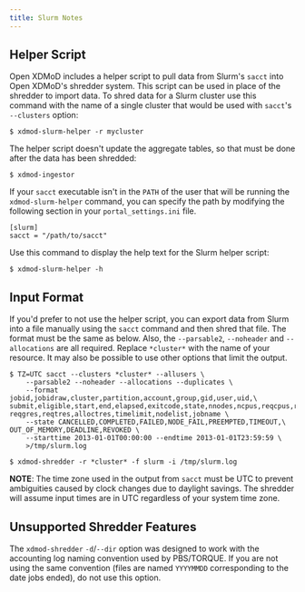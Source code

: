 ```yaml
---
title: Slurm Notes
---
```


Helper Script
-------------

Open XDMoD includes a helper script to pull data from Slurm's `sacct`
into Open XDMoD's shredder system. This script can be used in place of
the shredder to import data. To shred data for a Slurm cluster use this
command with the name of a single cluster that would be used with
`sacct`'s `--clusters` option:

    $ xdmod-slurm-helper -r mycluster

The helper script doesn't update the aggregate tables, so that must be
done after the data has been shredded:

    $ xdmod-ingestor

If your `sacct` executable isn't in the `PATH` of the user that will be
running the `xdmod-slurm-helper` command, you can specify the path by
modifying the following section in your `portal_settings.ini` file.

    [slurm]
    sacct = "/path/to/sacct"

Use this command to display the help text for the Slurm helper script:

    $ xdmod-slurm-helper -h

Input Format
------------

If you'd prefer to not use the helper script, you can export data from
Slurm into a file manually using the `sacct` command and then shred that
file.  The format must be the same as below.  Also, the `--parsable2`,
`--noheader` and `--allocations` are all required.  Replace `*cluster*`
with the name of your resource.  It may also be possible to use other
options that limit the output.

```
$ TZ=UTC sacct --clusters *cluster* --allusers \
    --parsable2 --noheader --allocations --duplicates \
    --format jobid,jobidraw,cluster,partition,account,group,gid,user,uid,\
submit,eligible,start,end,elapsed,exitcode,state,nnodes,ncpus,reqcpus,reqmem,\
reqgres,reqtres,alloctres,timelimit,nodelist,jobname \
    --state CANCELLED,COMPLETED,FAILED,NODE_FAIL,PREEMPTED,TIMEOUT,\
OUT_OF_MEMORY,DEADLINE,REVOKED \
    --starttime 2013-01-01T00:00:00 --endtime 2013-01-01T23:59:59 \
    >/tmp/slurm.log

$ xdmod-shredder -r *cluster* -f slurm -i /tmp/slurm.log
```

**NOTE**: The time zone used in the output from `sacct` must be UTC to
prevent ambiguities caused by clock changes due to daylight savings. The
shredder will assume input times are in UTC regardless of your system
time zone.

Unsupported Shredder Features
-----------------------------

The `xdmod-shredder` `-d`/`--dir` option was designed to work with the
accounting log naming convention used by PBS/TORQUE. If you are not
using the same convention (files are named `YYYYMMDD` corresponding to
the date jobs ended), do not use this option.
